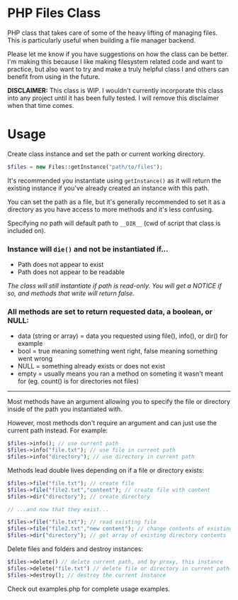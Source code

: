 # PHP Files Class

PHP class that takes care of some of the heavy lifting of managing files. This is particularly useful when building a file manager backend.

Please let me know if you have suggestions on how the class can be better. I'm making this because I like making filesystem related code and want to practice, but also want to try and make a truly helpful class I and others can benefit from using in the future.

**DISCLAIMER:** This class is WIP. I wouldn't currently incorporate this class into any project until it has been fully tested. I will remove this disclaimer when that time comes.

# Usage

Create class instance and set the path or current working directory.

```PHP
$files = new Files::getInstance("path/to/files");
```

It's recommended you instantiate using `getInstance()` as it will return the existing instance if you've already created an instance with this path.

You can set the path as a file, but it's generally recommended to set it as a directory as you have access to more methods and it's less confusing.

Specifying no path will default path to `__DIR__` (cwd of script that class is included on).

### Instance will `die()` and not be instantiated if...
- Path does not appear to exist
- Path does not appear to be readable

*The class will still instantiate if path is read-only. You will get a NOTICE if so, and methods that write will return false.*

### All methods are set to return requested data, a boolean, or NULL:
- data (string or array) = data you requested using file(), info(), or dir() for example
- bool = true meaning something went right, false meaning something went wrong
- NULL = something already exists or does not exist
- empty = usually means you ran a method on someting it wasn't meant for (eg. count() is for directories not files)

<hr/>

Most methods have an argument allowing you to specify the file or directory inside of the path you instantiated with.

However, most methods don't require an argument and can just use the current path instead. For example:

```PHP
$files->info(); // use current path
$files->info("file.txt"); // use file in current path
$files->info("directory"); // use directory in current path
```

Methods lead double lives depending on if a file or directory exists:

```PHP
$files->file("file.txt"); // create file
$files->file("file2.txt","content"); // create file with content
$files->dir("directory"); // create directory

// ...and now that they exist...

$files->file("file.txt"); // read existing file
$files->file("file2.txt","new content"); // change contents of existing file
$files->dir("directory"); // get array of existing directory contents
```

Delete files and folders and destroy instances:

```PHP
$files->delete() // delete current path, and by proxy, this instance
$files->delete("file.txt") // delete file or directory in current path
$files->destroy(); // destroy the current instance
```

Check out examples.php for complete usage examples.
